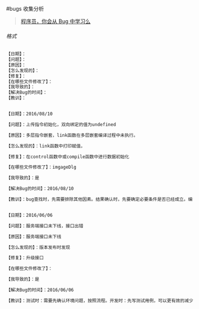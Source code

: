 #bugs 收集分析

> [程序员，你会从 Bug 中学习么](http://blog.jobbole.com/103025/)

###### 格式

```html 
【日期】：
【问题】：
【原因】：
【怎么发现的】：
【修复】：
【在哪些文件修改了】：
【我导致的】：
【解决Bug的时间】：
【教训】：
```



```html 

【日期】：2016/08/10

【问题】：上传指令初始化，双向绑定的值为undefined

【原因】：多层指令嵌套，link函数在多层嵌套编译过程中未执行。

【怎么发现的】：link函数中打印赋值，

【修复】：在control函数中或compile函数中进行数据初始化

【在哪些文件修改了】：imgageDlg

【我导致的】：是

【解决Bug的时间】：2016/08/10

【教训】：bug查找时，先需要排除其他因素。结果确认时，先要确定必要条件是否已经成立。编译的时候我的假设条件是link已经编译，数据初始化完成。
```



```html 

【日期】：2016/06/06

【问题】：服务端接口未下线，接口出错

【原因】：服务端接口未下线

【怎么发现的】：版本发布时发现

【修复】：升级接口

【在哪些文件修改了】：

【我导致的】：是

【解决Bug的时间】：2016/06/06

【教训】：测试时：需要先确认环境问题，按照流程。开发时：先写测试用例，可以更有效的减少改动代码问题，更早发现流程设计缺陷
```
